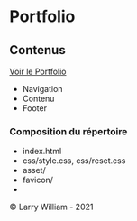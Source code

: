 # Portfolio

## Contenus

[Voir le Portfolio](https://LarryWilliamITIC.github.io/)

* Navigation
* Contenu
* Footer

### Composition du répertoire

* index.html
* css/style.css, css/reset.css
* asset/
* favicon/
* 
&copy; Larry William - 2021
